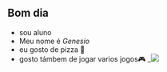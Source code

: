 ## Bom dia
- sou aluno
- Meu nome é _Genesio_
- eu gosto de pizza 🍕
- gosto támbem de jogar varios jogos🎮
_![](https://media.tenor.com/tgBhDeBWSN8AAAAi/derp-dance-spongebob-dance.gif)
